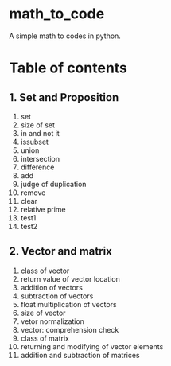 # math_to_code
A simple math to codes in python.


# Table of contents
## 1. Set and Proposition
01. set
02. size of set
03. in and not it
04. issubset
05. union
06. intersection
07. difference
08. add
09. judge of duplication
10. remove
11. clear
12. relative prime
13. test1
14. test2

## 2. Vector and matrix
01. class of vector
02. return value of vector location
03. addition of vectors
04. subtraction of vectors
05. float multiplication of vectors
06. size of vector
07. vetor normalization
08. vector: comprehension check
09. class of matrix
10. returning and modifying of vector elements
11. addition and subtraction of matrices
